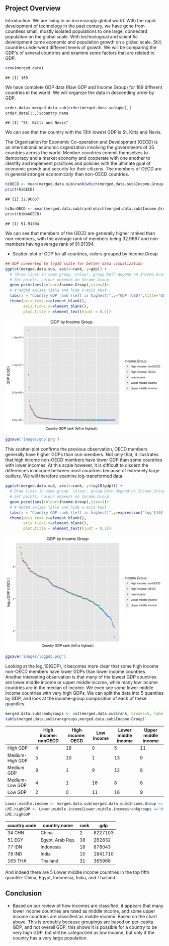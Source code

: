 ## Project Overview

Introduction:
We are living in an increasingly global world. With the rapid development of technology in the past century, we have gone from countless small, mostly isolated populations to one large, connected population on the global scale. With technological and scientific development came economic and population growth on a global scale. Still, countries underwent different levels of growth. We will be comparing the GDP's of several countries and examine some factors that are related to GDP. 

```r
nrow(merged.data)
```

```
## [1] 189
```
We have complete GDP data (Raw GDP and Income Group) for 189 different countries in the world. We will organize the data in descending order by GDP.


```r
order.data<-merged.data.sub[order(merged.data.sub$gdp),]
order.data[13,]$country.name
```

```
## [1] "St. Kitts and Nevis"
```
We can see that the country with the 13th lowest GDP is St. Kitts and Nevis. 


The Organisation for Economic Co-operation and Development (OECD) is an international economic organization involving the governments of 35 countries across the world. Member countries commit themselves to democracy and a market economy and cooperate with one another to identify and implement practices and policies with the ultimate goal of economic growth and security for their citizens.
The members of OECD are in general stronger economically than non-OECD countries. 


```r
hiOECD <- mean(merged.data.sub$rank[which(merged.data.sub$Income.Group=="High income: OECD")])
print(hiOECD)
```

```
## [1] 32.96667
```

```r
hiNonOECD <- mean(merged.data.sub$rank[which(merged.data.sub$Income.Group=="High income: nonOECD")])
print(hiNonOECD)
```

```
## [1] 91.91304
```
We can see that members of the OECD are generally higher ranked than non-members, with the average rank of members being 32.9667 and non-members having average rank of 91.91394.

* Scatter-plot of GDP for all countries, colors grouped by Income.Group

```r
## GDP converted to log10 scale for better data visualization
ggplot(merged.data.sub, aes(x=rank, y=gdp)) + 
  # ?Draw lines in same group. colour, group both depend on Income.Group
  # Set points. colour depends on Income.Group
  geom_point(aes(colour=Income.Group),size=1)+ 
  # # Added axises title and hide x-axis text
  labs(x = "Country GDP rank (left is highest)",y="GDP (USD)",title="GDP by Income Group") +
  theme(axis.text.x=element_blank(),
        axis.ticks.x=element_blank(),
        plot.title = element_text(hjust = 0.5))
```

<img src='images/gdp.png' style="display: block; margin: auto;" />

```r
ggsave('images/gdp.png')
```

This scatter-plot confirms the previous observation, OECD members generally have higher GDPs than non members. Not only that, it illustrates that high income non-OECD members have lower GDP than some countries with lower incomes. At this scale however, it is difficult to discern the differences in income between most countries because of extremely large outliers. We will therefore examine log-transformed data. 

```r
ggplot(merged.data.sub, aes(x=rank, y=log10(gdp))) + 
  # Draw lines in same group. colour, group both depend on Income.Group
  # Set points. colour depends on Income.Group
  geom_point(aes(colour=Income.Group),size=1)+ 
  # # Added axises title and hide x-axis text
  labs(x = "Country GDP rank (left is highest)",y=expression('log'[10]*'(GDP (USD) )'),title="GDP by Income Group") +
  theme(axis.text.x=element_blank(),
        axis.ticks.x=element_blank(), 
        plot.title = element_text(hjust = 0.5))
```

<img src='images/loggdp.png' style="display: block; margin: auto;" />

```r
ggsave('images/loggdp.png')
```
Looking at the log_10(GDP), it becomes more clear that some high income non-OECD members have lower GDPs than lower income countries. Another interesting observation is that many of the lowest GDP countries are lower middle income or upper middle income, while many low income countries are in the median of income. We even see some lower middle income countries with very high GDPs. We can split the data into 5 quantiles by GDP, and look at the income-group composition of each of these quantiles.


```r
merged.data.sub$rankgroups <- cut(merged.data.sub$rank, breaks=5, labels = c("High GDP", 'Medium-High GDP', 'Medium GDP', 'Medium-Low GDP', 'Low GDP'))
table(merged.data.sub$rankgroups,merged.data.sub$Income.Group)
```

|                   | High income: nonOECD | High income: OECD | Low income  | Lower middle income | Upper middle income
|-------------------|----------------------|-------------------|-------------|---------------------|--------------------|                 
|   High GDP        |                   4  |              18   |       0     |         5           |       11           |
|   Medium-High GDP |                   5  |              10   |      1      |        13           |        9           |
|   Medium GDP      |                   8  |               1   |       9     |        12           |        8           |
|   Medium-Low GDP  |                   4  |               1   |      16     |         8           |        8           |
|   Low GDP         |                   2  |               0   |      11     |        16           |        9           |


```r
Lower.middle.income <- merged.data.sub[merged.data.sub$Income.Group =='Lower middle income',]
LMI.highGDP <- Lower.middle.income[Lower.middle.income$rankgroups =='High GDP',1:4]
LMI.highGDP
```

|      country.code  |   country.name    | rank  |   gdp    |
|--------------------|-------------------|-------|----------|
|34           CHN    |         China     |     2 |  8227103 |
|51           EGY    |  Egypt, Arab Rep. |    38 | 262832   | 
|77           IDN    |    Indonesia      |   16  | 878043   |
|78           IND    |     India         |  10   | 1841710  |
|165          THA    |     Thailand      |  31   | 365966   |


And indeed there are 5 Lower middle income countries in the top fifth quantile: China, Egypt, Indonesia, India, and Thailand.

## Conclusion

* Based on our review of how incomes are classified, it appears that many lower income countries are rated as middle income, and some upper income countries are classified as middle income.  Based on the chart above.  This is probably because groupings are based on per-capita GDP, and not overall GDP; this shows it is possible for a country to be very high GDP, but still be categorized as low income, but only if the country has a very large population.

